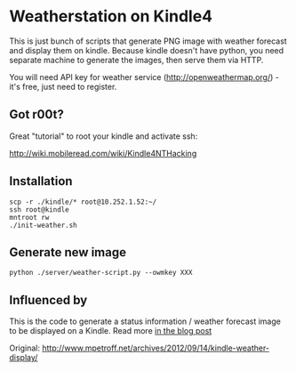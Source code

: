 # Weatherstation on Kindle4
This is just bunch of scripts that generate PNG image with weather forecast and display them on kindle. Because kindle doesn't have python, you need separate machine to generate the images, then serve them via HTTP.

You will need API key for weather service (http://openweathermap.org/) - it's free, just need to register.

## Got r00t?
Great "tutorial" to root your kindle and activate ssh:

http://wiki.mobileread.com/wiki/Kindle4NTHacking

## Installation
```
scp -r ./kindle/* root@10.252.1.52:~/
ssh root@kindle
mntroot rw
./init-weather.sh
```

## Generate new image

```
python ./server/weather-script.py --owmkey XXX
```


## Influenced by
This is the code to generate a status information / weather forecast image to be displayed on a Kindle.
Read more [in the blog post](http://fnordig.de/2015/05/14/using-a-kindle-for-status-information/)

Original: <http://www.mpetroff.net/archives/2012/09/14/kindle-weather-display/>
